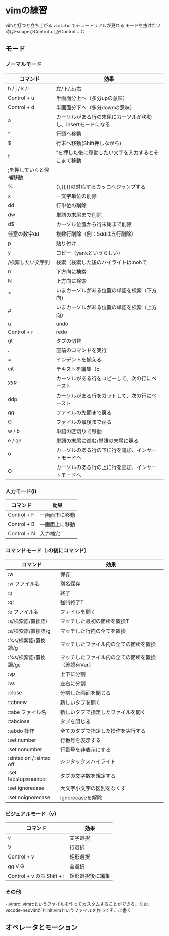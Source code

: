 # vimの練習

vimと打つと立ち上がる
`vimtutor`でチュートリアルが見れる
モードを抜けたい時はEscapeかControl + \[かControl + C
## モード
### ノーマルモード

|コマンド|効果|
|--------|----|
|h / j / k / l|左/下/上/右|
|Control + u|半画面分上へ（多分upの意味）|
|Control + d|半画面分下へ（多分downの意味）|
|a|カーソルがある行の末尾にカーソルが移動し、insertモードになる|
|^|行頭へ移動
|$|行末へ移動(Shift押しながら)
|f|fを押した後に移動したい文字を入力するとそこまで移動
|;を押していくと候補移動
|%|(),[],{}の対応するカッコへジャンプする
|x|一文字単位の削除
|dd|行単位の削除
|dw|単語の末尾まで削除
|d$|カーソル位置から行末尾まで削除
|任意の数字dd|複数行削除（例：5ddは五行削除）
|p|貼り付け
|y|コピー（yankというらしい）
|/検索したい文字列|検索（検索した後のハイライトは:nohで|消せる）
|n|下方向に検索
|N|上方向に検索
|\*|いまカーソルがある位置の単語を検索（下方向）
|\#|いまカーソルがある位置の単語を検索（上方向）
|u|undo
|Control + r|redo
|gt|タブの切替
|.|直前のコマンドを実行
|=|インデントを揃える
|cit|テキストを編集（c|change, i|inner, t|tag）
|yyp|カーソルがある行をコピーして、次の行にペースト
|ddp|カーソルがある行をカットして、次の行にペースト
|gg|ファイルの先頭まで戻る
|G|ファイルの最後まで戻る
|w / b|単語の区切りで移動
|e / ge|単語の末尾に進む/単語の末尾に戻る
|o|カーソルのある行の下に行を追加、インサートモードへ
|O|カーソルのある行の上に行を追加、インサートモードへ

### 入力モード\(i)
|コマンド|効果|
|--------|----|
|Control + F|一画面下に移動
|Control + B|一画面上に移動
|Control + N|入力補完

### コマンドモード（:の後にコマンド）
|コマンド|効果|
|--------|----|
|:w|保存|
|:w ファイル名|別名保存|
|:q|終了|
|:q!|強制終了T|
|:e ファイル名|ファイルを開く|
|:s/検索語/置換語/|マッチした最初の箇所を置換T|
|:s/検索語/置換語/g|マッチした行内の全てを置換|
|:%s/検索語/置換語/g|マッチしたファイル内の全ての箇所を置換|
|:%s/検索語/置換語/gc|マッチしたファイル内の全ての箇所を置換（確認有Ver）|
|:sp|上下に分割 |
|:vs|左右に分割|
|:close|分割した画面を閉じる|
|:tabnew|新しいタブを開く|
|:tabe ファイル名|新しいタブで指定したファイルを開く|
|:tabclose|タブを閉じる|
|:tabdo 操作|全てのタブで指定した操作を実行する|
|:set number|行番号を表示する|
|:set nonumber|行番号を非表示にする|
|:sintax on / :sintax off|シンタックスハイライト|
|:set tabstop=number|タブの文字数を規定する|
|:set ignorecase|大文字小文字の区別をなくす|
|:set noignorecase|ignorecaseを解除 |

### ビジュアルモード（v）
|コマンド|効果|
|--------|----|
|v|文字選択|
|V|行選択|
|Control + v|矩形選択|
|gg V G|全選択|
|Control + v のち Shift + i|矩形選択後に編集|


### その他
-.vimrc
	.vimrcというファイルを作ってカスタムすることができる。なお、vscode-neovimだとinit.vimというファイルを作ってそこに書く

## オペレータとモーション



	 
